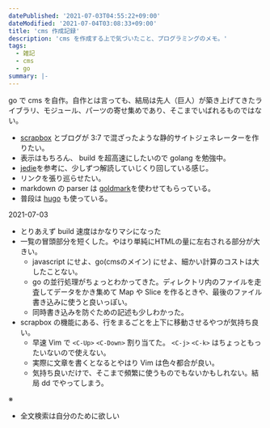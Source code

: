 ```yaml
---
datePublished: '2021-07-03T04:55:22+09:00'
dateModified: '2021-07-04T03:08:33+09:00'
title: 'cms 作成記録'
description: 'cms を作成する上で気づいたこと、プログラミングのメモ。'
tags:
  - 雑記
  - cms
  - go
summary: |-
---
```


go で cms を自作。自作とは言っても、結局は先人（巨人）が築き上げてきたライブラリ、モジュール、パーツの寄せ集めであり、そこまでいばれるものではない。

- [scrapbox](https://scrapbox.io) とブログが 3:7 で混ざったような静的サイトジェネレーターを作りたい。
- 表示はもちろん、 build を超高速にしたいので golang を勉強中。
- [jedie](https://github.com/mattn/jedie)を参考に、少しずつ解読していじくり回している感じ。
- リンクを張り巡らせたい。
- markdown の parser は [goldmark](https://github.com/yuin/goldmark)を使わせてもらっている。
- 普段は [hugo](https://github.com/gohugoio/hugo) も使っている。

2021-07-03
- とりあえず build 速度はかなりマシになった
- 一覧の冒頭部分を短くした。やはり単純にHTMLの量に左右される部分が大きい。
  - javascript にせよ、go(cmsのメイン) にせよ、細かい計算のコストは大したことない。
  - go の並行処理がちょっとわかってきた。ディレクトリ内のファイルを走査してデータをかき集めて Map や Slice を作るときや、最後のファイル書き込みに使うと良いっぽい。
  - 同時書き込みを防ぐための記述も少しわかった。
- scrapbox の機能にある、行をまるごとを上下に移動させるやつが気持ち良い。
  - 早速 Vim で `<C-Up>` `<C-Down>`  割り当てた。 `<C-j>` `<C-k>` はちょっともったいないので使えない。
  - 実際に文章を書くとなるとやはり Vim は色々都合が良い。
  - 気持ち良いだけで、そこまで頻繁に使うものでもないかもしれない。結局 dd でやってしまう。 
    
※

- 全文検索は自分のために欲しい

